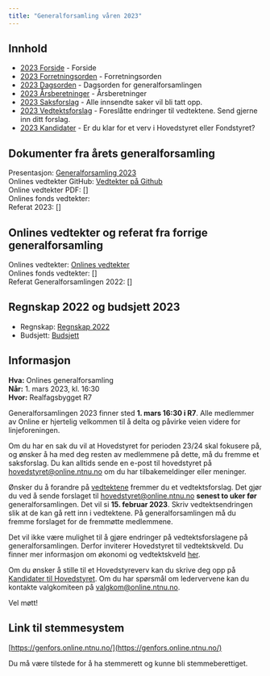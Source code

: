 ```yaml
---
title: "Generalforsamling våren 2023"
---
```


## Innhold
* [2023 Forside](/wiki/online/generalforsamlingen/genfors2023)   - Forside
* [2023 Forretningsorden](/wiki/online/generalforsamlingen/genfors2023/forretningsorden) - Forretningsorden
* [2023 Dagsorden](/wiki/online/generalforsamlingen/genfors2023/dagsorden) - Dagsorden for generalforsamlingen
* [2023 Årsberetninger](/wiki/online/generalforsamlingen/genfors2023/aarsberetninger) - Årsberetninger
* [2023 Saksforslag](/wiki/online/generalforsamlingen/genfors2023/saksforslag) - Alle innsendte saker vil bli tatt opp.
* [2023 Vedtektsforslag](/wiki/online/generalforsamlingen/genfors2023/vedtekstforslag) - Foreslåtte endringer til vedtektene. Send gjerne inn ditt forslag.
* [2023 Kandidater](/wiki/online/generalforsamlingen/genfors2023/valg) - Er du klar for et verv i Hovedstyret eller Fondstyret? 

## Dokumenter fra årets generalforsamling
Presentasjon: [Generalforsamling 2023]()  
Onlines vedtekter GitHub: [Vedtekter på Github](https://github.com/dotkom/Onlines_Vedtekter)  
Online vedtekter PDF: []  
Onlines fonds vedtekter:  
Referat 2023:  []	

## Onlines vedtekter og referat fra forrige generalforsamling 
Onlines vedtekter: [Onlines vedtekter](https://github.com/dotkom/Onlines_Vedtekter/blob/master/vedtekter.adoc)  
Onlines fonds vedtekter: []  
Referat Generalforsamlingen 2022: []  

## Regnskap 2022 og budsjett 2023

- Regnskap:  [Regnskap 2022]() 
- Budsjett: [Budsjett]() 

## Informasjon

**Hva:** Onlines generalforsamling  
**Når:** 1. mars 2023, kl. 16:30  
**Hvor:** Realfagsbygget R7  

Generalforsamlingen 2023 finner sted **1. mars 16:30 i R7**. Alle medlemmer av Online er hjertelig velkommen til å delta og påvirke veien videre for linjeforeningen. 

Om du har en sak du vil at Hovedstyret for perioden 23/24 skal fokusere på, og ønsker å ha med deg resten av medlemmene på dette, må du fremme et saksforslag. Du kan alltids sende en e-post til hovedstyret på [hovedstyret@online.ntnu.no](mailto:hovedstyret@online.ntnu.no) om du har tilbakemeldinger eller meninger.

Ønsker du å forandre på [vedtektene](https://github.com/dotkom/Onlines_Vedtekter/blob/master/vedtekter.pdf) fremmer du et vedtektsforslag. Det gjør du ved å sende forslaget til [hovedstyret@online.ntnu.no](mailto:hovedstyret@online.ntnu.no) **senest to uker før** generalforsamlingen. Det vil si **15. februar 2023**. Skriv vedtektsendringen slik at de kan gå rett inn i vedtektene. På generalforsamlingen må du fremme forslaget for de fremmøtte medlemmene.

Det vil ikke være mulighet til å gjøre endringer på vedtektsforslagene på generalforsamlingen. Derfor inviterer Hovedstyret til vedtektskveld. Du finner mer informasjon om økonomi og vedtektskveld [her](https://old.online.ntnu.no/wiki/online/okogved/).

Om du ønsker å stille til et Hovedstyreverv kan du skrive deg opp på [Kandidater til Hovedstyret](/wiki/online/generalforsamlingen/genfors2023/valg). Om du har spørsmål om ledervervene kan du kontakte valgkomiteen på [valgkom@online.ntnu.no](mailto:valgkom@online.ntnu.no).



Vel møtt!

## Link til stemmesystem

[https://genfors.online.ntnu.no/](https://genfors.online.ntnu.no/)

Du må være tilstede for å ha stemmerett og kunne bli stemmeberettiget.